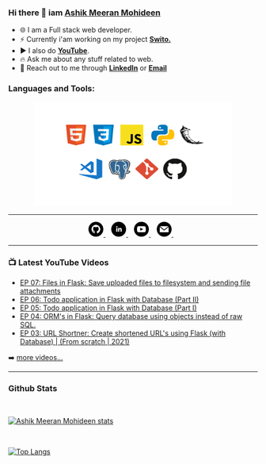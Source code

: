 ### Hi there 👋 iam [Ashik Meeran Mohideen](https://www.linkedin.com/in/ashik-meeran-mohideen)
- 🌐 I am a Full stack web developer.
- ⚡ Currently i'am working on my project [**Swito.**](https://swito.herokuapp.com)
- ▶️ I also do [**YouTube**](https://www.youtube.com/channel/UCnhoJiStmQvt2RWJ89_t_ig?view_as=subscriber).
- 🔥 Ask me about any stuff related to web.
- 📍 Reach out to me through [**LinkedIn**](https://www.linkedin.com/in/ashik-meeran-mohideen) or [**Email**](mailto:ashikmeeranmohideen@gmail.com)

### Languages and Tools:
<p align="center">
 <img src="assets/language-tools-image.png" alt="Languages and Tools which i use" width="400px" height="210px">
</p>

--- 

<p align="center">
  <a href="https://github.com/ASHIK11ab/">
    <img width="30px" src="icons/github.png" alt="Ashik Meeran Mohideen - GitHub" />
  </a>&nbsp;&nbsp;
  <a href="https://www.linkedin.com/in/ashik-meeran-mohideen">
    <img width="30px" src="icons/linkedin.png" alt="Ashik Meeran Mohideen - LinkedIn" />
  </a>&nbsp;&nbsp;
  <a href="https://www.youtube.com/channel/UCnhoJiStmQvt2RWJ89_t_ig">
    <img width="30px" src="icons/youtube.png" alt="Ashik Meeran Mohideen - YouTube" />
  </a>&nbsp;&nbsp;
  <a href="mailto:ashikmeeranmohideen@gmail.com">
    <img width="30px" src="icons/email.png" alt="Ashik Meeran Mohideen - Email" />
  </a>&nbsp;&nbsp;
</p>

---

### 📺 Latest YouTube Videos

<!-- YOUTUBE:START -->
- [EP 07: Files in Flask: Save uploaded files to filesystem and sending file attachments](https://www.youtube.com/watch?v=Bj4cjo5R_6s)
- [EP 06: Todo application in Flask with Database &lpar;Part II&rpar;](https://www.youtube.com/watch?v=bVMfUp5dozU)
- [EP 05: Todo application in Flask with Database &lpar;Part I&rpar;](https://www.youtube.com/watch?v=P1Gj-OK2oXg)
- [EP 04: ORM&#39;s in Flask: Query database using objects instead of raw SQL.](https://www.youtube.com/watch?v=7C_zr5f9ed4)
- [EP 03: URL Shortner: Create shortened URL&#39;s using Flask &lpar;with Database&rpar; | &lpar;From scratch | 2021&rpar;](https://www.youtube.com/watch?v=ilW7g7nddM0)
<!-- YOUTUBE:END -->

➡️ [more videos...](https://www.youtube.com/channel/UCnhoJiStmQvt2RWJ89_t_ig?view_as=subscriber)

---

### Github Stats
<br />

[![Ashik Meeran Mohideen stats](https://github-readme-stats.vercel.app/api?username=ASHIK11ab&count_private=true&show_icons=true&theme=dracula)](https://github.com/anuraghazra/github-readme-stats)

<br />

[![Top Langs](https://github-readme-stats.vercel.app/api/top-langs/?username=ASHIK11ab&layout=compact)](https://github.com/anuraghazra/github-readme-stats)


